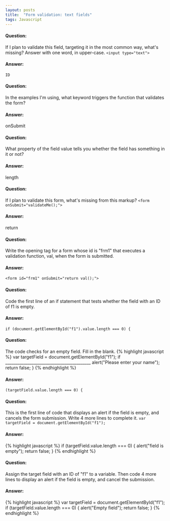 ```yaml
---
layout: posts
title:  "Form validation: text fields"
tags: Javascript
---
```


#### Question:
If I plan to validate this field, targeting it in the most common way, what's missing? Answer with one word, in upper-case.
`<input type="text">`

#### Answer:
`ID`

#### Question:
In the examples I'm using, what keyword triggers the function that validates the form?

#### Answer:
onSubmit

#### Question:
What property of the field value tells you whether the field has something in it or not?

#### Answer:
length

#### Question:
If I plan to validate this form, what's missing from this markup?
`<form onSubmit="validateMe();">`

#### Answer:
return

#### Question:
Write the opening tag for a form whose id is "frm1" that executes a validation function, val, when the form is submitted.

#### Answer:
`<form id="frm1" onSubmit="return val();">`

#### Question:
Code the first line of an if statement that tests whether the field with an ID of f1 is empty.

#### Answer:
`if (document.getElementById("f1").value.length === 0) {`

#### Question:
The code checks for an empty field. Fill in the blank.
{% highlight javascript %}
var targetField = document.getElementById("f1");
if __________________________________________
  alert("Please enter your name");
  return false;
}
{% endhighlight %}

#### Answer:
`(targetField.value.length === 0) {`

#### Question:
This is the first line of code that displays an alert if the field is empty, and cancels the form submission. Write 4 more lines to complete it.
`var targetField = document.getElementById("f1");`

#### Answer:
{% highlight javascript %}
if (targetField.value.length === 0) {
  alert("field is empty");
  return false;
}
{% endhighlight %}

#### Question:
Assign the target field with an ID of "f1" to a variable. Then code 4 more lines to display an alert if the field is empty, and cancel the submission.

#### Answer:
{% highlight javascript %}
var targetField = document.getElementById("f1");
if (targetField.value.length === 0) {
  alert("Empty field");
  return false;
}
{% endhighlight %}

